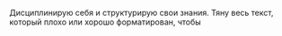 
Дисциплинирую себя и структурирую свои знания. Тяну весь текст, который плохо или хорошо форматирован, чтобы 
